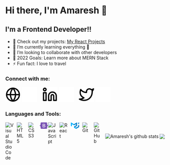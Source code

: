 # Hi there, I'm Amaresh 👋 

## I'm a Frontend Developer!!

- 🔭 Check out my projects: [My React Projects][website]
- 🌱 I’m currently learning everything 🤣
- 👯 I’m looking to collaborate with other developers 
- 🥅 2022 Goals: Learn more about MERN Stack
- ⚡ Fun fact: I love to travel

### Connect with me:

[![website](./img/globe-light.svg)](#gh-light-mode-only)
[![website](./img/globe-dark.svg)](#gh-dark-mode-only)
&nbsp;&nbsp;
[![website](./img/linkedin-light.svg)](https://www.linkedin.com/in/theamareshkar-frontend-developer/#gh-light-mode-only)
[![website](./img/linkedin-dark.svg)](https://www.linkedin.com/in/theamareshkar-frontend-developer/#gh-dark-mode-only)
&nbsp;&nbsp;
[![website](./img/twitter-light.svg)](https://twitter.com/theamareshkar#gh-light-mode-only)
[![website](./img/twitter-dark.svg)](https://twitter.com/theamareshkar#gh-dark-mode-only)
&nbsp;&nbsp;


### Languages and Tools:

<img align="left" alt="Visual Studio Code" width="26px" src="https://cdn.jsdelivr.net/gh/devicons/devicon/icons/vscode/vscode-original.svg" style="padding-right:10px;" />
<img align="left" alt="HTML5" width="26px" src="https://cdn.jsdelivr.net/gh/devicons/devicon/icons/html5/html5-original.svg" style="padding-right:10px;" />
<img align="left" alt="CSS3" width="26px" src="https://cdn.jsdelivr.net/gh/devicons/devicon/icons/css3/css3-original.svg" style="padding-right:10px;" />
<img align="left" alt="Bootstrap" width="26px" src="./img/bootstrap-5-1.svg" />
<img align="left" alt="JavaScript" width="26px" src="https://cdn.jsdelivr.net/gh/devicons/devicon/icons/javascript/javascript-original.svg" style="padding-right:10px;" />
<img align="left" alt="React" width="26px" src="https://cdn.jsdelivr.net/gh/devicons/devicon/icons/react/react-original.svg" style="padding-right:10px;" />
<img align="left" alt="Material UI" width="26px" src="./img/material-ui-1.svg" style="padding-right:10px;" />
<img align="left" alt="Git" width="26px" src="https://cdn.jsdelivr.net/gh/devicons/devicon/icons/git/git-original.svg" style="padding-right:10px;" />
<img align="left" alt="GitHub" width="26px" src="https://user-images.githubusercontent.com/3369400/139447912-e0f43f33-6d9f-45f8-be46-2df5bbc91289.png" style="padding-right:10px;" />


<br />
<br />

<img align="center" src="https://github-readme-stats.vercel.app/api?username=amareshkar101&show_icons=true&include_all_commits=true&theme=buefy&hide_border=true" alt="Amaresh's github stats" />
<img align="center" src="https://github-readme-stats.vercel.app/api/top-langs/?username=amareshkar101&layout=compact&theme=buefy&hide_border=true" />

<br />
<br />

[website]: https://github.com/amareshkar101?tab=repositories
